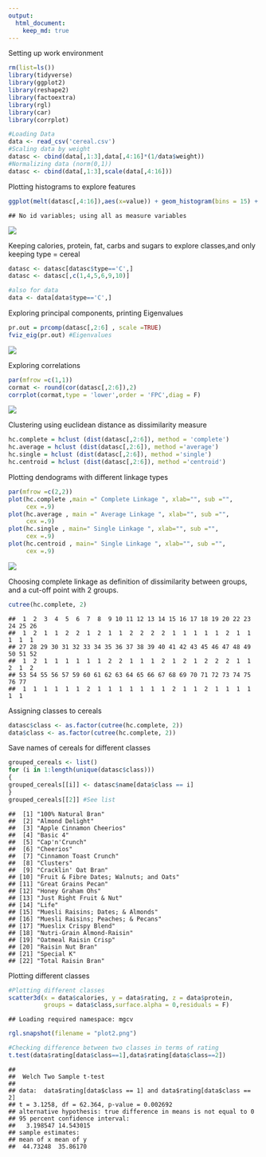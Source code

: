 ```yaml
---
output:
  html_document:
    keep_md: true
---
```




Setting up work environment

```r
rm(list=ls())
library(tidyverse)
library(ggplot2)
library(reshape2)
library(factoextra)
library(rgl)
library(car)
library(corrplot)

#Loading Data
data <- read_csv('cereal.csv')
#Scaling data by weight
datasc <- cbind(data[,1:3],data[,4:16]*(1/data$weight))
#Normalizing data (norm(0,1))
datasc <- cbind(data[,1:3],scale(data[,4:16]))
```

Plotting histograms to explore features

```r
ggplot(melt(datasc[,4:16]),aes(x=value)) + geom_histogram(bins = 15) + facet_wrap(~variable)
```

```
## No id variables; using all as measure variables
```

![](Cereal_clustering_files/figure-html/unnamed-chunk-2-1.png)<!-- -->

Keeping calories, protein, fat, carbs and sugars to explore classes,and only keeping type = cereal

```r
datasc <- datasc[datasc$type=='C',]
datasc <- datasc[,c(1,4,5,6,9,10)]

#also for data
data <- data[data$type=='C',]
```

Exploring principal components, printing Eigenvalues

```r
pr.out = prcomp(datasc[,2:6] , scale =TRUE)
fviz_eig(pr.out) #Eigenvalues
```

![](Cereal_clustering_files/figure-html/unnamed-chunk-4-1.png)<!-- -->

Exploring correlations

```r
par(mfrow =c(1,1))
cormat <- round(cor(datasc[,2:6]),2)
corrplot(cormat,type = 'lower',order = 'FPC',diag = F)
```

![](Cereal_clustering_files/figure-html/unnamed-chunk-5-1.png)<!-- -->

Clustering using euclidean distance as dissimilarity measure

```r
hc.complete = hclust (dist(datasc[,2:6]), method = 'complete')
hc.average = hclust (dist(datasc[,2:6]), method ='average')
hc.single = hclust (dist(datasc[,2:6]), method ='single')
hc.centroid = hclust (dist(datasc[,2:6]), method ='centroid')
```

Plotting dendograms with different linkage types

```r
par(mfrow =c(2,2))
plot(hc.complete ,main =" Complete Linkage ", xlab="", sub ="",
     cex =.9)
plot(hc.average , main =" Average Linkage ", xlab="", sub ="",
     cex =.9)
plot(hc.single , main=" Single Linkage ", xlab="", sub ="",
     cex =.9)
plot(hc.centroid , main=" Single Linkage ", xlab="", sub ="",
     cex =.9)
```

![](Cereal_clustering_files/figure-html/unnamed-chunk-7-1.png)<!-- -->

Choosing complete linkage as definition of dissimilarity between groups, and a 
cut-off point with 2 groups.


```r
cutree(hc.complete, 2)
```

```
##  1  2  3  4  5  6  7  8  9 10 11 12 13 14 15 16 17 18 19 20 22 23 24 25 26 
##  1  2  1  1  2  2  1  2  1  1  2  2  2  2  1  1  1  1  1  2  1  1  1  1  1 
## 27 28 29 30 31 32 33 34 35 36 37 38 39 40 41 42 43 45 46 47 48 49 50 51 52 
##  1  2  1  1  1  1  1  1  2  2  1  1  1  2  1  2  1  2  2  2  1  1  2  1  2 
## 53 54 55 56 57 59 60 61 62 63 64 65 66 67 68 69 70 71 72 73 74 75 76 77 
##  1  1  1  1  1  1  2  1  1  1  1  1  1  1  2  1  1  2  1  1  1  1  1  1
```

Assigning classes to cereals

```r
datasc$class <- as.factor(cutree(hc.complete, 2))
data$class <- as.factor(cutree(hc.complete, 2))
```

Save names of cereals for different classes

```r
grouped_cereals <- list()
for (i in 1:length(unique(datasc$class)))
{
grouped_cereals[[i]] <- datasc$name[data$class == i]
}
grouped_cereals[[2]] #See list
```

```
##  [1] "100% Natural Bran"                     
##  [2] "Almond Delight"                        
##  [3] "Apple Cinnamon Cheerios"               
##  [4] "Basic 4"                               
##  [5] "Cap'n'Crunch"                          
##  [6] "Cheerios"                              
##  [7] "Cinnamon Toast Crunch"                 
##  [8] "Clusters"                              
##  [9] "Cracklin' Oat Bran"                    
## [10] "Fruit & Fibre Dates; Walnuts; and Oats"
## [11] "Great Grains Pecan"                    
## [12] "Honey Graham Ohs"                      
## [13] "Just Right Fruit & Nut"                
## [14] "Life"                                  
## [15] "Muesli Raisins; Dates; & Almonds"      
## [16] "Muesli Raisins; Peaches; & Pecans"     
## [17] "Mueslix Crispy Blend"                  
## [18] "Nutri-Grain Almond-Raisin"             
## [19] "Oatmeal Raisin Crisp"                  
## [20] "Raisin Nut Bran"                       
## [21] "Special K"                             
## [22] "Total Raisin Bran"
```

Plotting different classes

```r
#Plotting different classes
scatter3d(x = data$calories, y = data$rating, z = data$protein, 
          groups = data$class,surface.alpha = 0,residuals = F) 
```

```
## Loading required namespace: mgcv
```

```r
rgl.snapshot(filename = "plot2.png")

#Checking difference between two classes in terms of rating
t.test(data$rating[data$class==1],data$rating[data$class==2])
```

```
## 
## 	Welch Two Sample t-test
## 
## data:  data$rating[data$class == 1] and data$rating[data$class == 2]
## t = 3.1258, df = 62.364, p-value = 0.002692
## alternative hypothesis: true difference in means is not equal to 0
## 95 percent confidence interval:
##   3.198547 14.543015
## sample estimates:
## mean of x mean of y 
##  44.73248  35.86170
```

